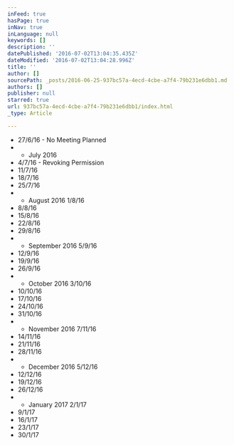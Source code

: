 ```yaml
---
inFeed: true
hasPage: true
inNav: true
inLanguage: null
keywords: []
description: ''
datePublished: '2016-07-02T13:04:35.435Z'
dateModified: '2016-07-02T13:04:28.996Z'
title: ''
author: []
sourcePath: _posts/2016-06-25-937bc57a-4ecd-4cbe-a7f4-79b231e6dbb1.md
authors: []
publisher: null
starred: true
url: 937bc57a-4ecd-4cbe-a7f4-79b231e6dbb1/index.html
_type: Article

---
```

* 27/6/16 - No Meeting Planned
* * July 2016 
* 4/7/16 - Revoking Permission
* 11/7/16 
* 18/7/16 
* 25/7/16 
* * August 2016 1/8/16 
* 8/8/16 
* 15/8/16 
* 22/8/16 
* 29/8/16 
* * September 2016 5/9/16 
* 12/9/16 
* 19/9/16 
* 26/9/16 
* * October 2016 3/10/16 
* 10/10/16 
* 17/10/16 
* 24/10/16 
* 31/10/16 
* * November 2016 7/11/16 
* 14/11/16 
* 21/11/16 
* 28/11/16 
* * December 2016 5/12/16 
* 12/12/16 
* 19/12/16 
* 26/12/16 
* * January 2017 2/1/17 
* 9/1/17 
* 16/1/17 
* 23/1/17 
* 30/1/17